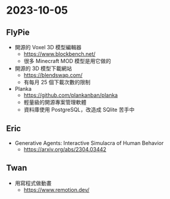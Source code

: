 # 2023-10-05

## FlyPie

- 開源的 Voxel 3D 模型編輯器
  - https://www.blockbench.net/
  - 很多 Minecraft MOD 模型是用它做的
- 開源的 3D 模型下載網站
  - https://blendswap.com/
  - 有每月 25 個下載次數的限制
- Planka
  - https://github.com/plankanban/planka
  - 輕量級的開源專案管理軟體
  - 資料庫使用 PostgreSQL，改造成 SQlite 苦手中

## Eric

- Generative Agents: Interactive Simulacra of Human Behavior
  - https://arxiv.org/abs/2304.03442

## Twan

- 用寫程式做動畫
  - https://www.remotion.dev/
